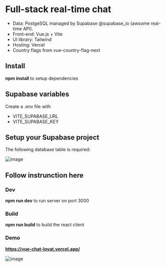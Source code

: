 # Full-stack real-time chat

- Data: PostgeSQL managed by Supabase @supabase_io (awsome real-time API).
- Front-end: Vue.js + Vite
- UI library: Tailwind
- Hosting: Vercel
- Country flags from vue-country-flag-next

## Install
**npm install** to setup dependencies

## Supabase variables
Create a .env file with
- VITE_SUPABASE_URL 
- VITE_SUPABASE_KEY

## Setup your Supabase project
The following database table is required:

![image](https://cincccptobelmodposou.supabase.co/storage/v1/object/public/service/Screenshot%202024-02-15%20230744.png)
## Follow instrunction here

### Dev
**npm run dev** to run server on port 3000

### Build
**npm run build** to build the react client

### Demo
**https://vue-chat-lovat.vercel.app/**

![image](https://cincccptobelmodposou.supabase.co/storage/v1/object/public/service/Screenshot%202024-02-19%20180545.png)
